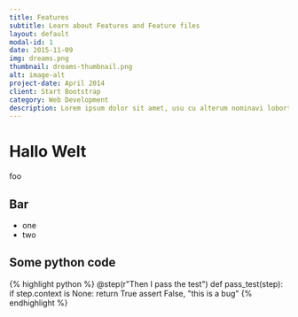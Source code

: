 ```yaml
---
title: Features
subtitle: Learn about Features and Feature files
layout: default
modal-id: 1
date: 2015-11-09
img: dreams.png
thumbnail: dreams-thumbnail.png
alt: image-alt
project-date: April 2014
client: Start Bootstrap
category: Web Development
description: Lorem ipsum dolor sit amet, usu cu alterum nominavi lobortis. At duo novum diceret. Tantas apeirian vix et, usu sanctus postulant inciderint ut, populo diceret necessitatibus in vim. Cu eum dicam feugiat noluisse.
---
```


# Hallo Welt

foo

## Bar

* one
* two

## Some python code

{% highlight python %}
@step(r"Then I pass the test")
def pass_test(step):
    if step.context is None:
        return True
    assert False, "this is a bug"
{% endhighlight %}
